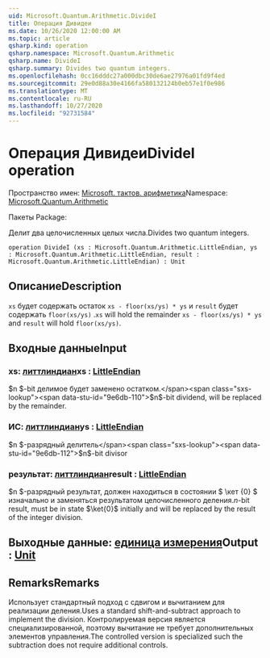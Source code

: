 ```yaml
---
uid: Microsoft.Quantum.Arithmetic.DivideI
title: Операция Дивидеи
ms.date: 10/26/2020 12:00:00 AM
ms.topic: article
qsharp.kind: operation
qsharp.namespace: Microsoft.Quantum.Arithmetic
qsharp.name: DivideI
qsharp.summary: Divides two quantum integers.
ms.openlocfilehash: 0cc16dddc27a000dbc30de6ae27976a01fd9f4ed
ms.sourcegitcommit: 29e0d88a30e4166fa580132124b0eb57e1f0e986
ms.translationtype: MT
ms.contentlocale: ru-RU
ms.lasthandoff: 10/27/2020
ms.locfileid: "92731584"
---
```

# <a name="dividei-operation"></a><span data-ttu-id="9e6db-102">Операция Дивидеи</span><span class="sxs-lookup"><span data-stu-id="9e6db-102">DivideI operation</span></span>

<span data-ttu-id="9e6db-103">Пространство имен: [Microsoft. тактов. арифметика](xref:Microsoft.Quantum.Arithmetic)</span><span class="sxs-lookup"><span data-stu-id="9e6db-103">Namespace: [Microsoft.Quantum.Arithmetic](xref:Microsoft.Quantum.Arithmetic)</span></span>

<span data-ttu-id="9e6db-104">Пакеты [](https://nuget.org/packages/)</span><span class="sxs-lookup"><span data-stu-id="9e6db-104">Package: [](https://nuget.org/packages/)</span></span>


<span data-ttu-id="9e6db-105">Делит два целочисленных целых числа.</span><span class="sxs-lookup"><span data-stu-id="9e6db-105">Divides two quantum integers.</span></span>

```qsharp
operation DivideI (xs : Microsoft.Quantum.Arithmetic.LittleEndian, ys : Microsoft.Quantum.Arithmetic.LittleEndian, result : Microsoft.Quantum.Arithmetic.LittleEndian) : Unit
```


## <a name="description"></a><span data-ttu-id="9e6db-106">Описание</span><span class="sxs-lookup"><span data-stu-id="9e6db-106">Description</span></span>

<span data-ttu-id="9e6db-107">`xs` будет содержать остаток `xs - floor(xs/ys) * ys` и `result` будет содержать `floor(xs/ys)` .</span><span class="sxs-lookup"><span data-stu-id="9e6db-107">`xs` will hold the remainder `xs - floor(xs/ys) * ys` and `result` will hold `floor(xs/ys)`.</span></span>

## <a name="input"></a><span data-ttu-id="9e6db-108">Входные данные</span><span class="sxs-lookup"><span data-stu-id="9e6db-108">Input</span></span>

### <a name="xs--littleendian"></a><span data-ttu-id="9e6db-109">xs: [литтлиндиан](xref:Microsoft.Quantum.Arithmetic.LittleEndian)</span><span class="sxs-lookup"><span data-stu-id="9e6db-109">xs : [LittleEndian](xref:Microsoft.Quantum.Arithmetic.LittleEndian)</span></span>

<span data-ttu-id="9e6db-110">$n $-bit делимое будет заменено остатком.</span><span class="sxs-lookup"><span data-stu-id="9e6db-110">$n$-bit dividend, will be replaced by the remainder.</span></span>


### <a name="ys--littleendian"></a><span data-ttu-id="9e6db-111">ИС: [литтлиндиан](xref:Microsoft.Quantum.Arithmetic.LittleEndian)</span><span class="sxs-lookup"><span data-stu-id="9e6db-111">ys : [LittleEndian](xref:Microsoft.Quantum.Arithmetic.LittleEndian)</span></span>

<span data-ttu-id="9e6db-112">$n $-разрядный делитель</span><span class="sxs-lookup"><span data-stu-id="9e6db-112">$n$-bit divisor</span></span>


### <a name="result--littleendian"></a><span data-ttu-id="9e6db-113">результат: [литтлиндиан](xref:Microsoft.Quantum.Arithmetic.LittleEndian)</span><span class="sxs-lookup"><span data-stu-id="9e6db-113">result : [LittleEndian](xref:Microsoft.Quantum.Arithmetic.LittleEndian)</span></span>

<span data-ttu-id="9e6db-114">$n $-разрядный результат, должен находиться в состоянии $ \кет {0} $ изначально и заменяться результатом целочисленного деления.</span><span class="sxs-lookup"><span data-stu-id="9e6db-114">$n$-bit result, must be in state $\ket{0}$ initially and will be replaced by the result of the integer division.</span></span>



## <a name="output--unit"></a><span data-ttu-id="9e6db-115">Выходные данные: [единица измерения](xref:microsoft.quantum.lang-ref.unit)</span><span class="sxs-lookup"><span data-stu-id="9e6db-115">Output : [Unit](xref:microsoft.quantum.lang-ref.unit)</span></span>



## <a name="remarks"></a><span data-ttu-id="9e6db-116">Remarks</span><span class="sxs-lookup"><span data-stu-id="9e6db-116">Remarks</span></span>

<span data-ttu-id="9e6db-117">Использует стандартный подход с сдвигом и вычитанием для реализации деления.</span><span class="sxs-lookup"><span data-stu-id="9e6db-117">Uses a standard shift-and-subtract approach to implement the division.</span></span>
<span data-ttu-id="9e6db-118">Контролируемая версия является специализированной, поэтому вычитание не требует дополнительных элементов управления.</span><span class="sxs-lookup"><span data-stu-id="9e6db-118">The controlled version is specialized such the subtraction does not require additional controls.</span></span>